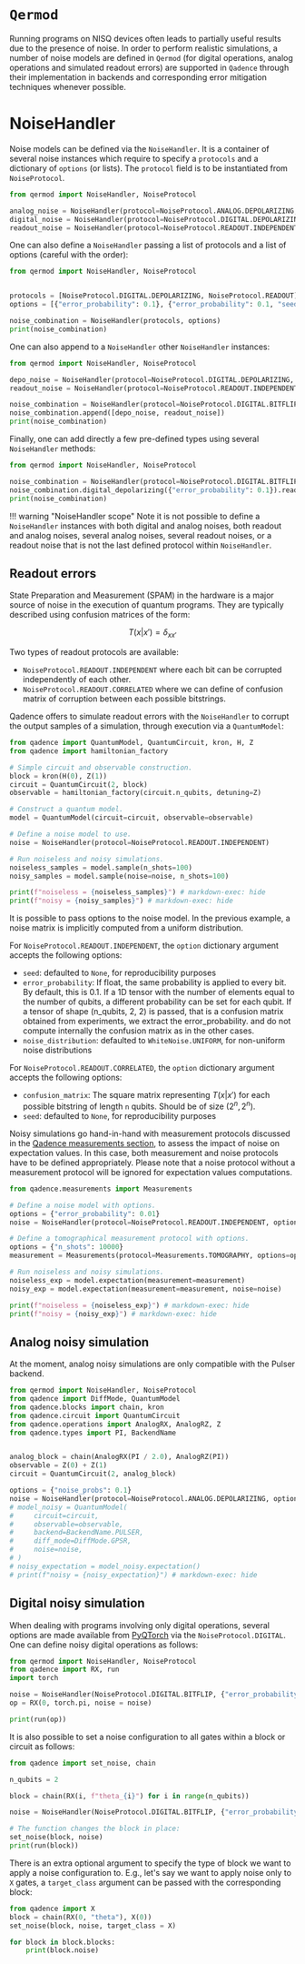 # `Qermod`

Running programs on NISQ devices often leads to partially useful results due to the presence of noise.
In order to perform realistic simulations, a number of noise models are defined in `Qermod` (for digital operations, analog operations and simulated readout errors) are supported in `Qadence` through their implementation in backends and
corresponding error mitigation techniques whenever possible.

# NoiseHandler

Noise models can be defined via the `NoiseHandler`. It is a container of several noise instances which require to specify a `protocols` and
a dictionary of `options` (or lists). The `protocol` field is to be instantiated from `NoiseProtocol`.

```python exec="on" source="material-block" session="noise" result="json"
from qermod import NoiseHandler, NoiseProtocol

analog_noise = NoiseHandler(protocol=NoiseProtocol.ANALOG.DEPOLARIZING, options={"noise_probs": 0.1})
digital_noise = NoiseHandler(protocol=NoiseProtocol.DIGITAL.DEPOLARIZING, options={"error_probability": 0.1})
readout_noise = NoiseHandler(protocol=NoiseProtocol.READOUT.INDEPENDENT, options={"error_probability": 0.1, "seed": 0})
```

One can also define a `NoiseHandler` passing a list of protocols and a list of options (careful with the order):

```python exec="on" source="material-block" session="noise" result="json"
from qermod import NoiseHandler, NoiseProtocol


protocols = [NoiseProtocol.DIGITAL.DEPOLARIZING, NoiseProtocol.READOUT]
options = [{"error_probability": 0.1}, {"error_probability": 0.1, "seed": 0}]

noise_combination = NoiseHandler(protocols, options)
print(noise_combination)
```

One can also append to a `NoiseHandler` other `NoiseHandler` instances:

```python exec="on" source="material-block" session="noise" result="json"
from qermod import NoiseHandler, NoiseProtocol

depo_noise = NoiseHandler(protocol=NoiseProtocol.DIGITAL.DEPOLARIZING, options={"error_probability": 0.1})
readout_noise = NoiseHandler(protocol=NoiseProtocol.READOUT.INDEPENDENT, options={"error_probability": 0.1, "seed": 0})

noise_combination = NoiseHandler(protocol=NoiseProtocol.DIGITAL.BITFLIP, options={"error_probability": 0.1})
noise_combination.append([depo_noise, readout_noise])
print(noise_combination)
```

Finally, one can add directly a few pre-defined types using several `NoiseHandler` methods:

```python exec="on" source="material-block" session="noise" result="json"
from qermod import NoiseHandler, NoiseProtocol

noise_combination = NoiseHandler(protocol=NoiseProtocol.DIGITAL.BITFLIP, options={"error_probability": 0.1})
noise_combination.digital_depolarizing({"error_probability": 0.1}).readout_independent({"error_probability": 0.1, "seed": 0})
print(noise_combination)
```

!!! warning "NoiseHandler scope"
    Note it is not possible to define a `NoiseHandler` instances with both digital and analog noises, both readout and analog noises, several analog noises, several readout noises, or a readout noise that is not the last defined protocol within `NoiseHandler`.

## Readout errors

State Preparation and Measurement (SPAM) in the hardware is a major source of noise in the execution of
quantum programs. They are typically described using confusion matrices of the form:

$$
T(x|x')=\delta_{xx'}
$$

Two types of readout protocols are available:

- `NoiseProtocol.READOUT.INDEPENDENT` where each bit can be corrupted independently of each other.
- `NoiseProtocol.READOUT.CORRELATED` where we can define of confusion matrix of corruption between each
possible bitstrings.

Qadence offers to simulate readout errors with the `NoiseHandler` to corrupt the output
samples of a simulation, through execution via a `QuantumModel`:

```python exec="on" source="material-block" session="noise" result="json"
from qadence import QuantumModel, QuantumCircuit, kron, H, Z
from qadence import hamiltonian_factory

# Simple circuit and observable construction.
block = kron(H(0), Z(1))
circuit = QuantumCircuit(2, block)
observable = hamiltonian_factory(circuit.n_qubits, detuning=Z)

# Construct a quantum model.
model = QuantumModel(circuit=circuit, observable=observable)

# Define a noise model to use.
noise = NoiseHandler(protocol=NoiseProtocol.READOUT.INDEPENDENT)

# Run noiseless and noisy simulations.
noiseless_samples = model.sample(n_shots=100)
noisy_samples = model.sample(noise=noise, n_shots=100)

print(f"noiseless = {noiseless_samples}") # markdown-exec: hide
print(f"noisy = {noisy_samples}") # markdown-exec: hide
```

It is possible to pass options to the noise model. In the previous example, a noise matrix is implicitly computed from a
uniform distribution.

For `NoiseProtocol.READOUT.INDEPENDENT`, the `option` dictionary argument accepts the following options:

- `seed`: defaulted to `None`, for reproducibility purposes
- `error_probability`: If float, the same probability is applied to every bit. By default, this is 0.1.
    If a 1D tensor with the number of elements equal to the number of qubits, a different probability can be set for each qubit. If a tensor of shape (n_qubits, 2, 2) is passed, that is a confusion matrix obtained from experiments, we extract the error_probability.
    and do not compute internally the confusion matrix as in the other cases.
- `noise_distribution`: defaulted to `WhiteNoise.UNIFORM`, for non-uniform noise distributions

For `NoiseProtocol.READOUT.CORRELATED`, the `option` dictionary argument accepts the following options:

- `confusion_matrix`: The square matrix representing $T(x|x')$ for each possible bitstring of length `n` qubits. Should be of size ($2^n, 2^n$).
- `seed`: defaulted to `None`, for reproducibility purposes


Noisy simulations go hand-in-hand with measurement protocols discussed in the [Qadence measurements section](https://pasqal-io.github.io/qadence/latest/tutorials/realistic_sims/measurements/),
to assess the impact of noise on expectation values. In this case, both measurement and noise protocols have to be defined appropriately. Please note that a noise protocol without a measurement protocol will be ignored for expectation values computations.


```python exec="on" source="material-block" session="noise" result="json"
from qadence.measurements import Measurements

# Define a noise model with options.
options = {"error_probability": 0.01}
noise = NoiseHandler(protocol=NoiseProtocol.READOUT.INDEPENDENT, options=options)

# Define a tomographical measurement protocol with options.
options = {"n_shots": 10000}
measurement = Measurements(protocol=Measurements.TOMOGRAPHY, options=options)

# Run noiseless and noisy simulations.
noiseless_exp = model.expectation(measurement=measurement)
noisy_exp = model.expectation(measurement=measurement, noise=noise)

print(f"noiseless = {noiseless_exp}") # markdown-exec: hide
print(f"noisy = {noisy_exp}") # markdown-exec: hide
```

## Analog noisy simulation

At the moment, analog noisy simulations are only compatible with the Pulser backend.
```python exec="on" source="material-block" session="noise" result="json"
from qermod import NoiseHandler, NoiseProtocol
from qadence import DiffMode, QuantumModel
from qadence.blocks import chain, kron
from qadence.circuit import QuantumCircuit
from qadence.operations import AnalogRX, AnalogRZ, Z
from qadence.types import PI, BackendName


analog_block = chain(AnalogRX(PI / 2.0), AnalogRZ(PI))
observable = Z(0) + Z(1)
circuit = QuantumCircuit(2, analog_block)

options = {"noise_probs": 0.1}
noise = NoiseHandler(protocol=NoiseProtocol.ANALOG.DEPOLARIZING, options=options)
# model_noisy = QuantumModel(
#     circuit=circuit,
#     observable=observable,
#     backend=BackendName.PULSER,
#     diff_mode=DiffMode.GPSR,
#     noise=noise,
# )
# noisy_expectation = model_noisy.expectation()
# print(f"noisy = {noisy_expectation}") # markdown-exec: hide
```


## Digital noisy simulation

When dealing with programs involving only digital operations, several options are made available from [PyQTorch](https://pasqal-io.github.io/pyqtorch/latest/noise/) via the `NoiseProtocol.DIGITAL`. One can define noisy digital operations as follows:

```python exec="on" source="material-block" session="noise" result="json"
from qermod import NoiseHandler, NoiseProtocol
from qadence import RX, run
import torch

noise = NoiseHandler(NoiseProtocol.DIGITAL.BITFLIP, {"error_probability": 0.2})
op = RX(0, torch.pi, noise = noise)

print(run(op))
```

It is also possible to set a noise configuration to all gates within a block or circuit as follows:

```python exec="on" source="material-block" session="noise" result="json"
from qadence import set_noise, chain

n_qubits = 2

block = chain(RX(i, f"theta_{i}") for i in range(n_qubits))

noise = NoiseHandler(NoiseProtocol.DIGITAL.BITFLIP, {"error_probability": 0.1})

# The function changes the block in place:
set_noise(block, noise)
print(run(block))
```

There is an extra optional argument to specify the type of block we want to apply a noise configuration to. E.g., let's say we want to apply noise only to `X` gates, a `target_class` argument can be passed with the corresponding block:

```python exec="on" source="material-block" session="noise" result="json"
from qadence import X
block = chain(RX(0, "theta"), X(0))
set_noise(block, noise, target_class = X)

for block in block.blocks:
    print(block.noise)
```

